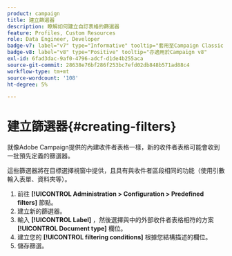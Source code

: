 ```yaml
---
product: campaign
title: 建立篩選器
description: 瞭解如何建立自訂表格的篩選器
feature: Profiles, Custom Resources
role: Data Engineer, Developer
badge-v7: label="v7" type="Informative" tooltip="套用至Campaign Classic v7"
badge-v8: label="v8" type="Positive" tooltip="亦適用於Campaign v8"
exl-id: 6fad3dac-9af0-4796-adcf-d1de4b255aca
source-git-commit: 28638e76bf286f253bc7efd02db848b571ad88c4
workflow-type: tm+mt
source-wordcount: '108'
ht-degree: 5%

---
```


# 建立篩選器{#creating-filters}

就像Adobe Campaign提供的內建收件者表格一樣，新的收件者表格可能會收到一批預先定義的篩選器。

這些篩選器將在目標選擇視窗中提供，且具有與收件者區段相同的功能（使用引數輸入表單、資料夾等）。

1. 前往 **[!UICONTROL Administration > Configuration > Predefined filters]** 節點。
1. 建立新的篩選器。
1. 輸入 **[!UICONTROL Label]** ，然後選擇與中的外部收件者表格相符的方案 **[!UICONTROL Document type]** 欄位。
1. 建立您的 **[!UICONTROL filtering conditions]** 根據您結構描述的欄位。
1. 儲存篩選。
